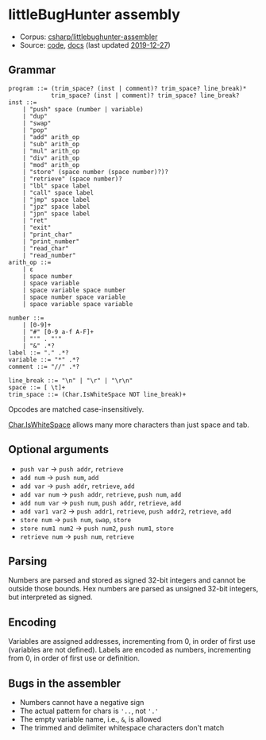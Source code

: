 # littleBugHunter assembly

- Corpus: [csharp/littlebughunter-assembler](https://github.com/wspace/corpus/blob/main/csharp/littlebughunter-assembler/project.json)
- Source: [code](https://github.com/littleBugHunter/WhitespaceAssembler),
  [docs](https://github.com/littleBugHunter/WhitespaceAssembler/blob/master/README.md)
  (last updated [2019-12-27](https://github.com/littleBugHunter/WhitespaceAssembler/tree/fd8a7a0189537507cc29eac4e286386192c8b6e7))

## Grammar

```bnf
program ::= (trim_space? (inst | comment)? trim_space? line_break)*
            trim_space? (inst | comment)? trim_space? line_break?
inst ::=
    | "push" space (number | variable)
    | "dup"
    | "swap"
    | "pop"
    | "add" arith_op
    | "sub" arith_op
    | "mul" arith_op
    | "div" arith_op
    | "mod" arith_op
    | "store" (space number (space number)?)?
    | "retrieve" (space number)?
    | "lbl" space label
    | "call" space label
    | "jmp" space label
    | "jpz" space label
    | "jpn" space label
    | "ret"
    | "exit"
    | "print_char"
    | "print_number"
    | "read_char"
    | "read_number"
arith_op ::=
    | ε
    | space number
    | space variable
    | space variable space number
    | space number space variable
    | space variable space variable

number ::=
    | [0-9]+
    | "#" [0-9 a-f A-F]+
    | "'" . "'"
    | "&" .*?
label ::= "." .*?
variable ::= "*" .*?
comment ::= "//" .*?

line_break ::= "\n" | "\r" | "\r\n"
space ::= [ \t]+
trim_space ::= (Char.IsWhiteSpace NOT line_break)+
```

Opcodes are matched case-insensitively.

[Char.IsWhiteSpace](https://learn.microsoft.com/en-us/dotnet/api/system.char.iswhitespace?view=net-8.0#system-char-iswhitespace(system-char))
allows many more characters than just space and tab.

## Optional arguments

- `push var` -> `push addr`, `retrieve`
- `add num` -> `push num`, `add`
- `add var` -> `push addr`, `retrieve`, `add`
- `add var num` -> `push addr`, `retrieve`, `push num`, `add`
- `add num var` -> `push num`, `push addr`, `retrieve`, `add`
- `add var1 var2` -> `push addr1`, `retrieve`, `push addr2`, `retrieve`, `add`
- `store num` -> `push num`, `swap`, `store`
- `store num1 num2` -> `push num2`, `push num1`, `store`
- `retrieve num` -> `push num`, `retrieve`

## Parsing

Numbers are parsed and stored as signed 32-bit integers and cannot be outside
those bounds. Hex numbers are parsed as unsigned 32-bit integers, but
interpreted as signed.

## Encoding

Variables are assigned addresses, incrementing from 0, in order of first use
(variables are not defined). Labels are encoded as numbers, incrementing from 0,
in order of first use or definition.

## Bugs in the assembler

- Numbers cannot have a negative sign
- The actual pattern for chars is `'..`, not `'.'`
- The empty variable name, i.e., `&`, is allowed
- The trimmed and delimiter whitespace characters don't match
